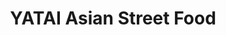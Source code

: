 ---
layout: place
title: "YATAI Asian Street Food"
permalink: /illinois/chicago/yatai-asian-street-food.html
stateAbbr: IL
stateName: Illinois
cityName: Chicago
seo:
  name: "YATAI Asian Street Food"
  type: Restaurant
  links: null
description: "Looking for sushi in Chicago, Illinois? Check out YATAI Asian Street Food for a delightful Japanese dining experience. Enjoy a variety of sushi and other dis..."
place_id: ChIJtcJnPSHRD4gR3JCgw2GtwGc
photos:
  - name: >-
      places/ChIJtcJnPSHRD4gR3JCgw2GtwGc/photos/AeeoHcLvEc7jfP6nNSfCVQf3hTkFpOKtOqjkQOwiCTUlmRCjn6sLxyPQ6rIsjvdShmAD4HtyPC5PiH4XL9I8ECZFESQOvNLhcelaUORQDlOFbBP7YOFth2rIrDubgQvQO7MClkSFN2jd5YM2nbB_YO3wKY5pmabTswCY2MsqkX4E5AxE49pKbvD5E2F3edwX-PJsXvphhR6aq78NOd--fw8nUcKCFFoQ3gKJ9he37hwwCtjg9Wq_yyY0ONw3R74VjyhTmgTIm9ttMKG9gLgJ7oVUG1_Fstq2SqqLhdRn9NXftD3_fFVld3mBuUbmU8awILj1o7BrLgqkFT_cZIFhvkxuKEnVQUFAvh0Csm0ExsJQ23z2bBjqbvtljnhEGLxhoYdY_r8PWWsuXHSRoFYz_oYNGaxEyBxR2T3CbjImYoE3ec0
    widthPx: 3024
    heightPx: 4032
    authorAttributions:
      - displayName: Md Nafiul Alam Nipu
        uri: https://maps.google.com/maps/contrib/101608364199034298834
        photoUri: >-
          https://lh3.googleusercontent.com/a-/ALV-UjUxmlRsFGmY3CUd5opt1bcUQGoCQsnOuHID1nPvAZXXJYgSbZo=s100-p-k-no-mo
    flagContentUri: >-
      https://www.google.com/local/imagery/report/?cb_client=maps_api_places.places_api&image_key=!1e10!2sCIHM0ogKEICAgIDhlYvMDA&hl=en-US
    googleMapsUri: >-
      https://www.google.com/maps/place//data=!3m4!1e2!3m2!1sCIHM0ogKEICAgIDhlYvMDA!2e10!4m2!3m1!1s0x880fd1213d67c2b5:0x67c0ad61c3a090dc
  - name: >-
      places/ChIJtcJnPSHRD4gR3JCgw2GtwGc/photos/AeeoHcK0PuR7isFHhD4_yDxi7kGe38Cc8qbP7arY5zUE-XfcG9d-D3-Rc60fG0AWf0G0DFPi3A1uH9iYJ0uu-9cm_ZcDbBJ_Bj9sPqtPmrVAOpiyQ5BrIjAqmkUzVVXcMQcSVFhEar-L9ufgokV7XUXvpVzEULH1V00eHeu1O7q-0Lx0L5XKEipc9B8ZDiBaBQCcrfmOEUs2P13TKxnQqxBS17Np613EgjvrULAi8X-SKqZ6AxezKvklTBAknSG1ZeQwPTSi_PBRRBFQn3RcY_5vqUNJV7DzM3xNl45CyqCeKiAVKcogmdxhBw_0p-H35HuQsjlJUfF8EQauHl8ZPcO2ptgEbXsTE-RsUO1tdYO0UXtoSxWfb4PkfV37YZXzt2CQ3zFuGY-xSS0GgFZJ7j2aWl9HeGSWgjSxngPP2pEusjrPk3Ed
    widthPx: 3024
    heightPx: 4032
    authorAttributions:
      - displayName: Bella Mignacca
        uri: https://maps.google.com/maps/contrib/107966306733469901883
        photoUri: >-
          https://lh3.googleusercontent.com/a-/ALV-UjU7817COkBGiGFhByqbaB0kPDlfDHBMWwYWlaglmzHi-816IZdbHQ=s100-p-k-no-mo
    flagContentUri: >-
      https://www.google.com/local/imagery/report/?cb_client=maps_api_places.places_api&image_key=!1e10!2sCIHM0ogKEICAgMDw5LysugE&hl=en-US
    googleMapsUri: >-
      https://www.google.com/maps/place//data=!3m4!1e2!3m2!1sCIHM0ogKEICAgMDw5LysugE!2e10!4m2!3m1!1s0x880fd1213d67c2b5:0x67c0ad61c3a090dc
  - name: >-
      places/ChIJtcJnPSHRD4gR3JCgw2GtwGc/photos/AeeoHcKF3UCfjMfCezy1UxnmUqboyP2mE5hI5PvBtOyZ6muq3wZAnUXKjrGjWn313bgMsa_llxrN-OevqNkqudyhz3-9kIAjfoMWPPPKcL6VvKcDDCQU2jCNMHtqq-V1UQAfCOXAqA6E0Gc2J3FcRmb75h0QvOGnMx76mRBsXEzdUggwvQl2wW8xR-MWcvd0DcS9nVoRpFmVruICP6OVCB_wqzP6bNV7aV6yCMB5gYO4JlJ11k0yalRCkrNkQ5ZL0H4MdZajmM4DXzJUmYDU3LLCUolaWquB6VlATkcjMcPncb8WKLMHQUtuApie_0pLvbYOVhK7CG9589hHVFSGojhgfNwFBIGng-iD-j_pGZKCANnpDZBKXiGLXoxGFE1WZgLfa9mCCNI_0EN_hKMAYaqAU6WSnSJlmG8RZLZNm9-HnIioaDiw
    widthPx: 3024
    heightPx: 2943
    authorAttributions:
      - displayName: Dara Gami
        uri: https://maps.google.com/maps/contrib/111691615201859567347
        photoUri: >-
          https://lh3.googleusercontent.com/a-/ALV-UjWMA6nWo4pISa6ZOpFjQG69i0wQE79TrdrZWvJcIeAha_8KuQEz=s100-p-k-no-mo
    flagContentUri: >-
      https://www.google.com/local/imagery/report/?cb_client=maps_api_places.places_api&image_key=!1e10!2sCIHM0ogKEICAgIC9jYrUsgE&hl=en-US
    googleMapsUri: >-
      https://www.google.com/maps/place//data=!3m4!1e2!3m2!1sCIHM0ogKEICAgIC9jYrUsgE!2e10!4m2!3m1!1s0x880fd1213d67c2b5:0x67c0ad61c3a090dc
  - name: >-
      places/ChIJtcJnPSHRD4gR3JCgw2GtwGc/photos/AeeoHcIxEZcQFNhSRcTemRtjX97-Vx8bVZZcZdNwzdE16rqxxnGgNfvlsX9gAMnfE4eZRtXvBj7kFyrRE4dHsM8-Vb0EnchR1PJKGzj_BAHgBHIu5joMS6FEYQZ-c0CkHM7tEqV79sHTERRBZ3payS78zb3eQhTivddxMVh-yW3NC5ndySb-qkDdb_jlqR5FbcUJn9eAk9A16vyUwC1R7OJnACMrsAsAmQznibG7IFXRBnYMHlp1YGpx6itYK9WkXa1V5yOD69qq3uT5qLaZDuFo5GUfkPgn6yk5vzTF2upWNTp7MzYJpFf88-rSe8pQLtzpY96BESyCzwsDBvAa6g9u4ttMvxGeL1MZy3XcJSwWTTs_J4Eg5FdRL8swu30jgHdMc7_czAuupWHVs7_5zs_6b6WpGLpjg3ZuCGTmm5vuUWA
    widthPx: 1576
    heightPx: 2100
    authorAttributions:
      - displayName: Grace S
        uri: https://maps.google.com/maps/contrib/114331609614369520937
        photoUri: >-
          https://lh3.googleusercontent.com/a/ACg8ocIVXrhRVQjwHL7bDbwXazDzAt1QL1qEkjPtbBNd73ZeVMxEFcYe=s100-p-k-no-mo
    flagContentUri: >-
      https://www.google.com/local/imagery/report/?cb_client=maps_api_places.places_api&image_key=!1e10!2sCIHM0ogKEICAgICLyKDeJg&hl=en-US
    googleMapsUri: >-
      https://www.google.com/maps/place//data=!3m4!1e2!3m2!1sCIHM0ogKEICAgICLyKDeJg!2e10!4m2!3m1!1s0x880fd1213d67c2b5:0x67c0ad61c3a090dc
  - name: >-
      places/ChIJtcJnPSHRD4gR3JCgw2GtwGc/photos/AeeoHcIWrac_fLmO9Syt1TyAwuNpCM73yswOGyE4f_sZdCE4xjWhEf0jdZLA6glbPa8-ZfYlvBzFotUPwWva0GkWqQEYQwukG3GJNFX76V5oig_E_Yda24mGbkCQy57p4EEd6fVKwcf1LJC5HO_7zq_DcLNNSnS9I4m3ssCry4Z64LKCmdt99dzipZLGjlJc7xcW-jQ54N1do-AWwP-NwiJOTJqp0xLcqbgebQ6-nxFX1mJbSYRAchk3g61WvjTBHZZiyp04_sKZCGgEPX2f4xhQaEcqfSwTaJBz51daezJhmzstJRWHbGlEh2XZMf9kVaJsUPDEPiEbAnZxusB6dcYiQcHPsoHyCX56ecjt2r7aIGzqPPB0yQFJRWdfkhRWpfAaj0LNE3ckZ7Q80qDDTgrHOZWcAbw69RDjtMUtTPDNM-Sejg
    widthPx: 2266
    heightPx: 2808
    authorAttributions:
      - displayName: Dara Gami
        uri: https://maps.google.com/maps/contrib/111691615201859567347
        photoUri: >-
          https://lh3.googleusercontent.com/a-/ALV-UjWMA6nWo4pISa6ZOpFjQG69i0wQE79TrdrZWvJcIeAha_8KuQEz=s100-p-k-no-mo
    flagContentUri: >-
      https://www.google.com/local/imagery/report/?cb_client=maps_api_places.places_api&image_key=!1e10!2sCIHM0ogKEICAgIC9jYrUcg&hl=en-US
    googleMapsUri: >-
      https://www.google.com/maps/place//data=!3m4!1e2!3m2!1sCIHM0ogKEICAgIC9jYrUcg!2e10!4m2!3m1!1s0x880fd1213d67c2b5:0x67c0ad61c3a090dc
  - name: >-
      places/ChIJtcJnPSHRD4gR3JCgw2GtwGc/photos/AeeoHcLiNpN1Qw9IbAd40AT5JZs4M9yUtd4VtI7RnNnyhWSmcjxedF0kXhfw7YOawNvufZWpczWEhwoFVtPlI-E0dUp6oRu7HzOuvBdSsbrd5VtD9GbZf-VSJ6h7ILD-o0r2eCtj0D4-oneAU4PU9tkqViygSd4l1b2B_IRjdxEqEg5wSXjpS8Ie9eOK_mUAp_RDloyfwrTaHHUqaq7FmQtOWMqya8a6si95kEdhI4y6YOk3XYgT1Rmkm7-ismWF_-JFi1W-f605OP1xD8FGvEOjTyzG_O_OqLVtueWSaHRMLu5LltT-TUz5aIU_l0ZJWlWg5hgf-Veh_P6rvalk2LIaxTEPThdhl-YSax6ad_ZYAP-qmDcxcQg55cmr4UWdkoMlRAgPj6Z1SIztabFqYIT_0lZVdmmXMmrpA4y2CzT7KY6eEEvi
    widthPx: 3072
    heightPx: 4080
    authorAttributions:
      - displayName: Joyce Lam
        uri: https://maps.google.com/maps/contrib/107304550926971964398
        photoUri: >-
          https://lh3.googleusercontent.com/a-/ALV-UjXnaFDy_tt6XBKcvSUhHLLhE-FZAI9BNzf-0n_qzbaA9S8HvDMQ=s100-p-k-no-mo
    flagContentUri: >-
      https://www.google.com/local/imagery/report/?cb_client=maps_api_places.places_api&image_key=!1e10!2sCIHM0ogKEICAgICu6Y72zQE&hl=en-US
    googleMapsUri: >-
      https://www.google.com/maps/place//data=!3m4!1e2!3m2!1sCIHM0ogKEICAgICu6Y72zQE!2e10!4m2!3m1!1s0x880fd1213d67c2b5:0x67c0ad61c3a090dc
  - name: >-
      places/ChIJtcJnPSHRD4gR3JCgw2GtwGc/photos/AeeoHcJ8y1u-Am8rwi2g3kb9189Rj0zkecRxUm37-l4l5a43zSUHSDlhjOfazYbVljLJ-T-VgHAjES0DWojwfDSDTza_uneSxzDhSS2LXpLWt0Kj69Xv5B50hTkyzcAb9lrCCuZj6YV7ETceMh-m4dPCfm5UlSJG4T7wP4n0r126_0tr5IG7KlA5eR1xn3tNENkzuO5vRJsyz45hogWt8arxxlRekCFYvP-BbHFKMVnmyozO2fGtwesGjhf4186gGQuxBp2XEudbNbBGnbXCJFcj5ELILc3UC98JoiyUKs4KcCrcA3rKQU0t5kmKtEjSixIPhLl-8P-9ucDl7vE8m9REYRX1zPnY57iWllWf8hMECJjhti4P1eynZMqYL8lbQtejov-GEmE28tu22qwVVqiV8MOs6ClPCrFPEPEbJe-Qik5imw
    widthPx: 1219
    heightPx: 914
    authorAttributions:
      - displayName: Amanda Kasper
        uri: https://maps.google.com/maps/contrib/103584969193943950632
        photoUri: >-
          https://lh3.googleusercontent.com/a-/ALV-UjWIsJFX0VXjtiwjISlef6Co02kH75QAd66kMfzsGz_hp1wBa2h18Q=s100-p-k-no-mo
    flagContentUri: >-
      https://www.google.com/local/imagery/report/?cb_client=maps_api_places.places_api&image_key=!1e10!2sCIHM0ogKEICAgICp_fWgMg&hl=en-US
    googleMapsUri: >-
      https://www.google.com/maps/place//data=!3m4!1e2!3m2!1sCIHM0ogKEICAgICp_fWgMg!2e10!4m2!3m1!1s0x880fd1213d67c2b5:0x67c0ad61c3a090dc
  - name: >-
      places/ChIJtcJnPSHRD4gR3JCgw2GtwGc/photos/AeeoHcLN6Z5TiuXjMivok9Qs_6vH68Fbe8VGxJ9tTRxEiGLsiBH-Y3AMuTF8O_bMjmBX7EvN-mYnwOAh4yjxXYnfyOfSkPe5KbdaIK8ud1g6tH30Icz66FTBiGle3JbrcurYCVRDHD9gYclxM5r3DVIRGrD5ZNfc99jwBfb2cMLCGDf1LaeN7eTh5DMZ-aABCb2WkV85HOAezJLKar7Hh0VkmedtaU6-jw_6is0r2xihLsZGUPTJHmhRq_H9j9WggtAi6dOzAc-Acrg81Ol6BZt3Uz761zZOr7RVhY6Wx7Sn-EoUlV8VXsTQGmEpaeVhId2Ski0PvOnk9d_eaEIxtWa2Obnm4YBz_iZYsj-OPIZ2ct3WcR56LGMRKIOflqkLAgUFb2VKLCpmGPoH68yODSqoNCJVfgM1F7pAHFiyyN-BSCUCXNzj
    widthPx: 3024
    heightPx: 4032
    authorAttributions:
      - displayName: grace raleigh
        uri: https://maps.google.com/maps/contrib/117777147305527413583
        photoUri: >-
          https://lh3.googleusercontent.com/a-/ALV-UjW84YK2BKecgXT4BaZahmpOZX4FisrBMqk16O8v7AV4g8mcKzgf=s100-p-k-no-mo
    flagContentUri: >-
      https://www.google.com/local/imagery/report/?cb_client=maps_api_places.places_api&image_key=!1e10!2sCIHM0ogKEICAgICz4YKS_wE&hl=en-US
    googleMapsUri: >-
      https://www.google.com/maps/place//data=!3m4!1e2!3m2!1sCIHM0ogKEICAgICz4YKS_wE!2e10!4m2!3m1!1s0x880fd1213d67c2b5:0x67c0ad61c3a090dc
  - name: >-
      places/ChIJtcJnPSHRD4gR3JCgw2GtwGc/photos/AeeoHcKMMpmf1PsHhjfZm0lY3YmJv8hOWYJGp_CKk5GokeiNY_CcZ8TWEz-XQVqaR_08WTw2a1GK8o6x0WdgsbqSOuMineXffO4s4kw79y56mVOlVQbUuoqVXAV9-wkETfgSZOSY0XeJOr-asc70IAH5Al8zyiloVDOG59wiaH-GujCeu1PvwfUygJcggMRu4_BcYsqteU_71PtF2v5nGxh8VMYmG_IPUin6aEKDbb_O85CcxDXHG5bp5iUbBvp9ModKWQtTSgtf6eRw9WWSkqTA5phMLmauaOtFEejUqhZq3GKXPLopRUGZaRSSt_0si9YP25i1-z3WPBxzGv9ZkHm5k0Qh3-HdVBOhxv7IKWPAhkF-IpE7Akvc7X4JiOCgYQJ5DniTCObscoN-LnKFvEAKZHDy4ltuLrNZHzxrO1Hs6_4
    widthPx: 3072
    heightPx: 4080
    authorAttributions:
      - displayName: Joyce Lam
        uri: https://maps.google.com/maps/contrib/107304550926971964398
        photoUri: >-
          https://lh3.googleusercontent.com/a-/ALV-UjXnaFDy_tt6XBKcvSUhHLLhE-FZAI9BNzf-0n_qzbaA9S8HvDMQ=s100-p-k-no-mo
    flagContentUri: >-
      https://www.google.com/local/imagery/report/?cb_client=maps_api_places.places_api&image_key=!1e10!2sCIHM0ogKEICAgICu6Y72bQ&hl=en-US
    googleMapsUri: >-
      https://www.google.com/maps/place//data=!3m4!1e2!3m2!1sCIHM0ogKEICAgICu6Y72bQ!2e10!4m2!3m1!1s0x880fd1213d67c2b5:0x67c0ad61c3a090dc
  - name: >-
      places/ChIJtcJnPSHRD4gR3JCgw2GtwGc/photos/AeeoHcKa2-kb4HJg7DspJmJCvjp0Yih3AuLlcFcorbJmO-BUZ8VCXVmz-vJW5Mwdd2M_jWDCVzZzib__00ps17wiFo9-NjetCJbPoG_eKEmZdyTR6QuOFRpj139pBgxsYPIUZ7O1p_DzkW1IUJjBhwN7l-vBtWdoM-2EXSG_KI5I4stt5I5bmPpHYQ2aBpHLfKD1CgHk3S4mCzqOQVemQPdDpXeACJm4D3MhOXK4_P6ghbFsAXSjyxRX-pQVznZWKMWfHZAiktu8qSUzGnIlph3T9bVH-1Fpd3g9cyj9d8Uw0-90IHA0BkKkjXlQXP4duxs77gG7oXoviPwntQOPhVTT2UAECgR_pF_MGDYIGg4tzhEj5pmnrgPArvUgUWmE9x1SiXa3DFUfltpq23r8m6IhMKSYrAGNWtzdqytAcWtc_60q7ec
    widthPx: 3024
    heightPx: 4032
    authorAttributions:
      - displayName: Jazmin Valero
        uri: https://maps.google.com/maps/contrib/110951861311029942877
        photoUri: >-
          https://lh3.googleusercontent.com/a-/ALV-UjWxJkp3XflpBx2-i7pZlNZsic17Kr5MXd78yIkA9hU_W22CfRr9=s100-p-k-no-mo
    flagContentUri: >-
      https://www.google.com/local/imagery/report/?cb_client=maps_api_places.places_api&image_key=!1e10!2sCIHM0ogKEICAgIDnivu1_wE&hl=en-US
    googleMapsUri: >-
      https://www.google.com/maps/place//data=!3m4!1e2!3m2!1sCIHM0ogKEICAgIDnivu1_wE!2e10!4m2!3m1!1s0x880fd1213d67c2b5:0x67c0ad61c3a090dc
address: 6230 N Broadway, Chicago, IL 60660, USA
street: 6230 N Broadway
city: Chicago
state: IL
zip: '60660'
country: USA
neighborhood: Edgewater
latitude: '41.995495'
longitude: '-87.660622'
accessibility_options:
  wheelchairAccessibleEntrance: true
  wheelchairAccessibleRestroom: true
  wheelchairAccessibleSeating: true
business_status: OPERATIONAL
name: YATAI Asian Street Food
google_maps_links:
  directionsUri: >-
    https://www.google.com/maps/dir//''/data=!4m7!4m6!1m1!4e2!1m2!1m1!1s0x880fd1213d67c2b5:0x67c0ad61c3a090dc!3e0
  placeUri: https://maps.google.com/?cid=7476166016840536284
  writeAReviewUri: >-
    https://www.google.com/maps/place//data=!4m3!3m2!1s0x880fd1213d67c2b5:0x67c0ad61c3a090dc!12e1
  reviewsUri: >-
    https://www.google.com/maps/place//data=!4m4!3m3!1s0x880fd1213d67c2b5:0x67c0ad61c3a090dc!9m1!1b1
  photosUri: >-
    https://www.google.com/maps/place//data=!4m3!3m2!1s0x880fd1213d67c2b5:0x67c0ad61c3a090dc!10e5
primary_type: Asian Restaurant
opening_hours:
  regular: null
  current: null
secondary_opening_hours:
  regular:
    weekdayDescriptions: null
    type: null
  current:
    weekdayDescriptions: null
    type: null
phone: (773) 961-8000
price_level: null
price_range: $10 &ndash; $20
rating: '4.4'
rating_count: 314
website: null
reviews: null
parking_options: null
payment_options: null
allow_dogs: null
curbside_pickup: null
delivery: null
dine_in: null
good_for_children: null
good_for_groups: null
good_for_sports: null
live_music: null
menu_for_children: null
outdoor_seating: null
reservable: null
restroom: null
serves_beer: null
serves_breakfast: null
serves_brunch: null
serves_cocktails: null
serves_coffee: null
serves_dinner: null
serves_dessert: null
serves_lunch: null
serves_vegetarian_food: null
serves_wine: null
takeout: null
summary: null

---